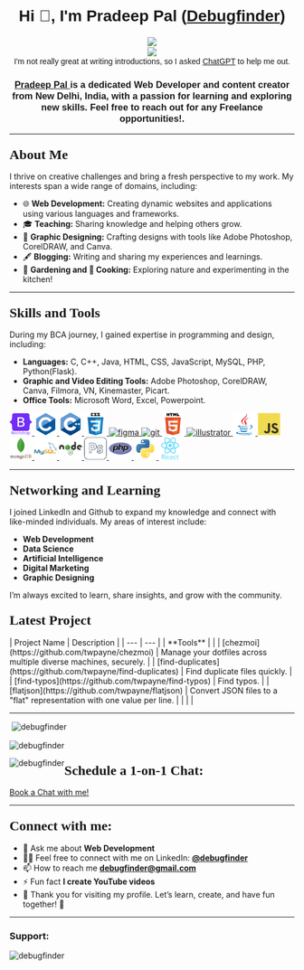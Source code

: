 <!-- Header Section -->
<h1 align="center"><font face="Arial">Hi 👋, I'm Pradeep Pal (<a href="https://www.youtube.com/@debugfinder/">Debugfinder</a>)</font></h1>
<!-- GIF -->
<p align="center"><img align="center" width="250" src="https://user-images.githubusercontent.com/74038190/226190894-18e959ba-d458-4a94-ac44-790190f2a947.gif"/><br>
<img align="center" width="500" src="https://github-production-user-asset-6210df.s3.amazonaws.com/74038190/271839856-3b4607a1-1cc6-41f1-926f-892ae880e7a5.gif?X-Amz-Algorithm=AWS4-HMAC-SHA256&X-Amz-Credential=AKIAVCODYLSA53PQK4ZA%2F20241212%2Fus-east-1%2Fs3%2Faws4_request&X-Amz-Date=20241212T072805Z&X-Amz-Expires=300&X-Amz-Signature=70989b2bcdbcb71ec3d05ae30c409e05a68b30bba107c61337baa27258a04100&X-Amz-SignedHeaders=host"/><br>
<font face="Arial">I'm not really great at writing introductions, so I asked <a href="https://openai.com/blog/chatgpt/">ChatGPT</a> to help me out.</font>
</p>

<h3 align="center"><font face="Arial"><a href="https://www.linkedin.com/in/debugfinder/" target="_blank" rel="noreferrer">Pradeep Pal </a> is a dedicated Web Developer and content creator from New Delhi, India, with a passion for learning and exploring new skills. Feel free to reach out for any Freelance opportunities!.</font></h3>
<hr>
<h3 align="left"><font size="+2" face="Verdana">About Me</font></h3>
<p align="left">I thrive on creative challenges and bring a fresh perspective to my work. My interests span a wide range of domains, including:
</p>

- 🌐 **Web Development:** Creating dynamic websites and applications using various languages and frameworks.
- 🎓 **Teaching:** Sharing knowledge and helping others grow.
- 🎨 **Graphic Designing:** Crafting designs with tools like Adobe Photoshop, CorelDRAW, and Canva.
- 🖋️ **Blogging:** Writing and sharing my experiences and learnings.
- 🌱 **Gardening and 🍳 Cooking:** Exploring nature and experimenting in the kitchen!
<hr>
<h3 align="left"><font size="+2" face="Verdana">Skills and Tools</font></h3>
<p align="left">
  During my BCA journey, I gained expertise in programming and design, including:
</p>

- **Languages:** C, C++, Java, HTML, CSS, JavaScript, MySQL, PHP, Python(Flask).
- **Graphic and Video Editing Tools:** Adobe Photoshop, CorelDRAW, Canva, Filmora, VN, Kinemaster, Picart.
- **Office Tools:** Microsoft Word, Excel, Powerpoint.

<p align="left"> <a href="https://getbootstrap.com" target="_blank" rel="noreferrer"> <img src="https://raw.githubusercontent.com/devicons/devicon/master/icons/bootstrap/bootstrap-plain-wordmark.svg" alt="bootstrap" width="40" height="40"/> </a> <a href="https://www.cprogramming.com/" target="_blank" rel="noreferrer"> <img src="https://raw.githubusercontent.com/devicons/devicon/master/icons/c/c-original.svg" alt="c" width="40" height="40"/> </a> <a href="https://www.w3schools.com/cpp/" target="_blank" rel="noreferrer"> <img src="https://raw.githubusercontent.com/devicons/devicon/master/icons/cplusplus/cplusplus-original.svg" alt="cplusplus" width="40" height="40"/> </a> <a href="https://www.w3schools.com/css/" target="_blank" rel="noreferrer"> <img src="https://raw.githubusercontent.com/devicons/devicon/master/icons/css3/css3-original-wordmark.svg" alt="css3" width="40" height="40"/> </a> <a href="https://www.figma.com/" target="_blank" rel="noreferrer"> <img src="https://www.vectorlogo.zone/logos/figma/figma-icon.svg" alt="figma" width="40" height="40"/> </a> <a href="https://git-scm.com/" target="_blank" rel="noreferrer"> <img src="https://www.vectorlogo.zone/logos/git-scm/git-scm-icon.svg" alt="git" width="40" height="40"/> </a> <a href="https://www.w3.org/html/" target="_blank" rel="noreferrer"> <img src="https://raw.githubusercontent.com/devicons/devicon/master/icons/html5/html5-original-wordmark.svg" alt="html5" width="40" height="40"/> </a> <a href="https://www.adobe.com/in/products/illustrator.html" target="_blank" rel="noreferrer"> <img src="https://www.vectorlogo.zone/logos/adobe_illustrator/adobe_illustrator-icon.svg" alt="illustrator" width="40" height="40"/> </a> <a href="https://www.java.com" target="_blank" rel="noreferrer"> <img src="https://raw.githubusercontent.com/devicons/devicon/master/icons/java/java-original.svg" alt="java" width="40" height="40"/> </a> <a href="https://developer.mozilla.org/en-US/docs/Web/JavaScript" target="_blank" rel="noreferrer"> <img src="https://raw.githubusercontent.com/devicons/devicon/master/icons/javascript/javascript-original.svg" alt="javascript" width="40" height="40"/> </a> <a href="https://www.mongodb.com/" target="_blank" rel="noreferrer"> <img src="https://raw.githubusercontent.com/devicons/devicon/master/icons/mongodb/mongodb-original-wordmark.svg" alt="mongodb" width="40" height="40"/> </a> <a href="https://www.mysql.com/" target="_blank" rel="noreferrer"> <img src="https://raw.githubusercontent.com/devicons/devicon/master/icons/mysql/mysql-original-wordmark.svg" alt="mysql" width="40" height="40"/> </a> <a href="https://nodejs.org" target="_blank" rel="noreferrer"> <img src="https://raw.githubusercontent.com/devicons/devicon/master/icons/nodejs/nodejs-original-wordmark.svg" alt="nodejs" width="40" height="40"/> </a> <a href="https://www.photoshop.com/en" target="_blank" rel="noreferrer"> <img src="https://raw.githubusercontent.com/devicons/devicon/master/icons/photoshop/photoshop-line.svg" alt="photoshop" width="40" height="40"/> </a> <a href="https://www.php.net" target="_blank" rel="noreferrer"> <img src="https://raw.githubusercontent.com/devicons/devicon/master/icons/php/php-original.svg" alt="php" width="40" height="40"/> </a> <a href="https://www.python.org" target="_blank" rel="noreferrer"> <img src="https://raw.githubusercontent.com/devicons/devicon/master/icons/python/python-original.svg" alt="python" width="40" height="40"/> </a> <a href="https://reactjs.org/" target="_blank" rel="noreferrer"> <img src="https://raw.githubusercontent.com/devicons/devicon/master/icons/react/react-original-wordmark.svg" alt="react" width="40" height="40"/> </a> </p>
<hr>
<h3 align="left"><font size="+2" face="Verdana">Networking and Learning</font></h3>
<p align="left">
  I joined LinkedIn and Github to expand my knowledge and connect with like-minded individuals. My areas of interest include:
</p>

- **Web Development**
- **Data Science**
- **Artificial Intelligence**
- **Digital Marketing**
- **Graphic Designing**
<p align="left">
  I’m always excited to learn, share insights, and grow with the community.
</p>
<h3 align="left"><font size="+2" face="Verdana">Latest Project</font></h3>
| Project Name | Description |
| --- | --- |
| **Tools** | |
| [chezmoi](https://github.com/twpayne/chezmoi) | Manage your dotfiles across multiple diverse machines, securely. |
| [find-duplicates](https://github.com/twpayne/find-duplicates) | Find duplicate files quickly. |
| [find-typos](https://github.com/twpayne/find-typos) | Find typos. |
| [flatjson](https://github.com/twpayne/flatjson) | Convert JSON files to a "flat" representation with one value per line. |
| | |

<hr>
<p align="left">&nbsp;<img align="center" src="https://github-readme-stats.vercel.app/api?username=debugfinder&show_icons=true&locale=en" alt="debugfinder" /></p>


<p><img align="center" src="https://github-readme-streak-stats.herokuapp.com/?user=debugfinder&" alt="debugfinder" /></p>

<p align="left"><img align="left" src="https://github-readme-stats.vercel.app/api/top-langs?username=debugfinder&show_icons=true&locale=en&layout=compact" alt="debugfinder" /></p>


<!-- Schedule a 1-on-1 Call Section -->
<h3 align="left"><font size="+2" face="Verdana">Schedule a 1-on-1 Chat:</font></h3>
<p align="left">
  <a href="https://topmate.io/Debugfinder" target="_blank" rel="noreferrer"> Book a Chat with me! </a>
</p>

<hr>

<!-- Contact Section -->
<h3 align="left"><font size="+2" face="Verdana">Connect with me:</font></h3>
<p align="left">
</p>

- 💬 Ask me about **Web Development**
- 🤝🏻 Feel free to connect with me on LinkedIn: **<a href="https://linkedin.com/in/debugfinder/" target="_blank" rel="noreferrer">@debugfinder</a>**
- 📫 How to reach me **[debugfinder@gmail.com](mailto:debugfinder@gmail.com)**
- ⚡ Fun fact **I create YouTube videos**
- 🙏 Thank you for visiting my profile. Let’s learn, create, and have fun together! 🚀

<hr>

<h3 align="left">Support:</h3>
<p align="left"><a href="https://www.buymeacoffee.com/debugfinder"> <img align="left" src="https://cdn.buymeacoffee.com/buttons/v2/default-yellow.png" height="50" width="210" alt="debugfinder" /></a></p><br><br>





